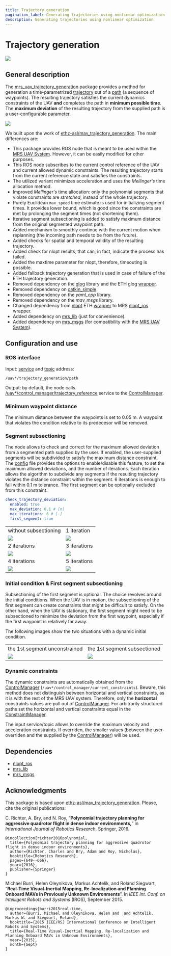 ```yaml
---
title: Trajectory generation
pagination_label: Generating trajectories using nonlinear optimization
description: Generating trajectories using nonlinear optimization
---
```


# Trajectory generation

![](fig/thumbnail.jpg)

## General description

The [mrs_uav_trajectory_generation](https://github.com/ctu-mrs/mrs_uav_trajectory_generation) package provides a method for generation a time-parametrized [trajectory](https://ctu-mrs.github.io/mrs_msgs/msg/TrajectoryReference.html) out of a [path](https://ctu-mrs.github.io/mrs_msgs/msg/Path.html) (a sequence of waypoints).
The resulting trajectory satisfies the current dynamics constraints of the UAV **and** completes the path in **minimum possible time**.
The **maximum deviation** of the resulting trajectory from the supplied path is a user-configurable parameter.

![](fig/animation.gif)

We built upon the work of [ethz-asl/mav_trajectory_generation](https://github.com/ethz-asl/mav_trajectory_generation).
The main differences are:

* This package provides ROS node that is meant to be used within the [MRS UAV System](https://github.com/ctu-mrs/mrs_uav_system). However, it can be easily modified for other purposes.
* This ROS node subscribes to the current control reference of the UAV and current allowed dynamic constraints. The resulting trajectory starts from the current reference state and satisfies the constraints.
* The utilized variant minimizes acceleration and uses the _Mellinger's_ time allocation method.
* Improved _Mellinger's_ time allocation: only the polynomial segments that violate constraints are _stretched_, instead of the whole trajectory.
* Purely Euclidean `max_speed` time estimate is used for initializing segment times. It provides lower bound, which is good since the constraints are met by prolonging the segment times (not shortening them).
* Iterative segment subsectioning is added to satisfy maximum distance from the original segmented waypoint path.
* Added mechanism to smoothly continue with the current motion when replanning (the incoming path needs to be from the future).
* Added checks for spatial and temporal validity of the resulting trajectory.
* Added check for nlopt results, that can, in fact, indicate the process has failed.
* Added the maxtime parameter for nlopt, therefore, timeouting is possible.
* Added fallback trajectory generation that is used in case of failure of the ETH trajectory generation.
* Removed dependency on the [glog](https://github.com/google/glog) library and the ETH glog [wrapper](https://github.com/ethz-asl/glog_catkin).
* Removed dependency on [catkin_simple](https://github.com/catkin/catkin_simple).
* Removed dependency on the _yaml_cpp_ library.
* Removed dependency on the _mav_msgs_ library.
* Changed dependency from [nlopt](https://nlopt.readthedocs.io/en/latest/) ETH [wrapper](https://github.com/ethz-asl/nlopt) to MRS [nlopt_ros](https://github.com/ctu-mrs/nlopt_ros) wrapper.
* Added dependency on [mrs_lib](https://github.com/ctu-mrs/mrs_lib) (just for convenience).
* Added dependency on [mrs_msgs](https://github.com/ctu-mrs/mrs_msgs) (for compatibility with the [MRS UAV System](https://github.com/ctu-mrs/mrs_uav_system)).

## Configuration and use

### ROS interface

Input: [service](https://ctu-mrs.github.io/mrs_msgs/srv/PathSrv.html) and [topic](https://ctu-mrs.github.io/mrs_msgs/msg/Path.html) address:
```
/uav*/trajectory_generation/path
```

Output: by default, the node calls [/uav*/control_manager/trajectory_reference](https://ctu-mrs.github.io/mrs_msgs/srv/TrajectoryReferenceSrv.html) service to the [ControlManager](https://github.com/ctu-mrs/mrs_uav_managers).

### Minimum waypoint distance

The minimum distance between the waypoints is set to 0.05 m.
A waypoint that violates the condition relative to its predecesor will be removed.

### Segment subsectioning

The node allows to check and correct for the maximum allowed deviation from a segmented path supplied by the user.
If enabled, the user-supplied segments will be subdivided to satisfy the maximum distance constraint.
The [config](./config/public/trajectory_generation.yaml) file provides the options to enable/disable this feature, to set the maximum allowed deviations, and the number of iterations.
Each iteration allows the algorithm to subdivide any segments if the resulting trajectory violates the distance constraint within the segment.
6 iterations is enough to fall within 0.1 m tolerance.
The first segment can be optionally excluded from this constraint.

```yaml
check_trajectory_deviation:
  enabled: true
  max_deviation: 0.1 # [m]
  max_iterations: 6 # [-]
  first_segment: true
```

|                               |                               |
|-------------------------------|-------------------------------|
| without subsectioning         | 1 iteration                   |
| ![](fig/subsectioning_0.png) | ![](fig/subsectioning_1.png) |
| 2 iterations                  | 3 iterations                  |
| ![](fig/subsectioning_2.png) | ![](fig/subsectioning_3.png) |
| 4 iterations                  | 5 iterations                  |
| ![](fig/subsectioning_4.png) | ![](fig/subsectioning_5.png) |

### Initial condition \& First segment subsectioning

Subsectioning of the first segment is optional.
The choice revolves around the initial conditions.
When the UAV is in motion, the subsectioning of the first segment can create constraints that might be difficult to satisfy.
On the other hand, when the UAV is stationary, the first segment might need to be subsectioned to minimize the deviation from the first waypoint, especially if the first waypoint is relatively far away.

The following images show the two situations with a dynamic initial condition.

|                                   |                                   |
|-----------------------------------|-----------------------------------|
| the 1st segment unconstrained     | the 1st segment subsectioned      |
| ![](fig/initial_condition_1.jpg) | ![](fig/initial_condition_2.jpg) |

### Dynamic constraints

The dynamic constraints are automatically obtained from the [ControlManager](https://github.com/ctu-mrs/mrs_uav_managers) (`/uav*/control_manager/current_constraints`).
Beware, this method does not distinguish between horizontal and vertical constraints, as it is with the rest of the MRS UAV system.
Therefore, only the **horizontal** constraints values are pull out of [ControlManager](https://github.com/ctu-mrs/mrs_uav_managers).
For arbitrarily structured paths set the horizontal and vertical constraints equal in the [ConstraintManager](https://github.com/ctu-mrs/mrs_uav_managers).

The input service/topic allows to override the maximum velocity and acceleration constraints.
If overriden, the smaller values (between the user-overriden and the supplied by the [ControlManager](https://github.com/ctu-mrs/mrs_uav_managers)) will be used.

## Dependencies

* [nlopt_ros](https://github.com/ctu-mrs/nlopt_ros)
* [mrs_lib](https://github.com/ctu-mrs/mrs_lib)
* [mrs_msgs](https://github.com/ctu-mrs/mrs_msgs)

## Acknowledgments

This package is based upon [ethz-asl/mav_trajectory_generation](https://github.com/ethz-asl/mav_trajectory_generation).
Please, cite the original publications:

C. Richter, A. Bry, and N. Roy, “**Polynomial trajectory planning for aggressive quadrotor flight in dense indoor environments,**” in *International Journal of Robotics Research*, Springer, 2016.
```
@incollection{richter2016polynomial,
  title={Polynomial trajectory planning for aggressive quadrotor flight in dense indoor environments},
  author={Richter, Charles and Bry, Adam and Roy, Nicholas},
  booktitle={Robotics Research},
  pages={649--666},
  year={2016},
  publisher={Springer}
}
```
Michael Burri, Helen Oleynikova, Markus Achtelik, and Roland Siegwart, “**Real-Time Visual-Inertial Mapping, Re-localization and Planning Onboard MAVs in Previously Unknown Environments**”. In *IEEE Int. Conf. on Intelligent Robots and Systems* (IROS), September 2015.
```
@inproceedings{burri2015real-time,
  author={Burri, Michael and Oleynikova, Helen and  and Achtelik, Markus W. and Siegwart, Roland},
  booktitle={2015 IEEE/RSJ International Conference on Intelligent Robots and Systems},
  title={Real-Time Visual-Inertial Mapping, Re-localization and Planning Onboard MAVs in Unknown Environments},
  year={2015},
  month={Sept}
}
```
